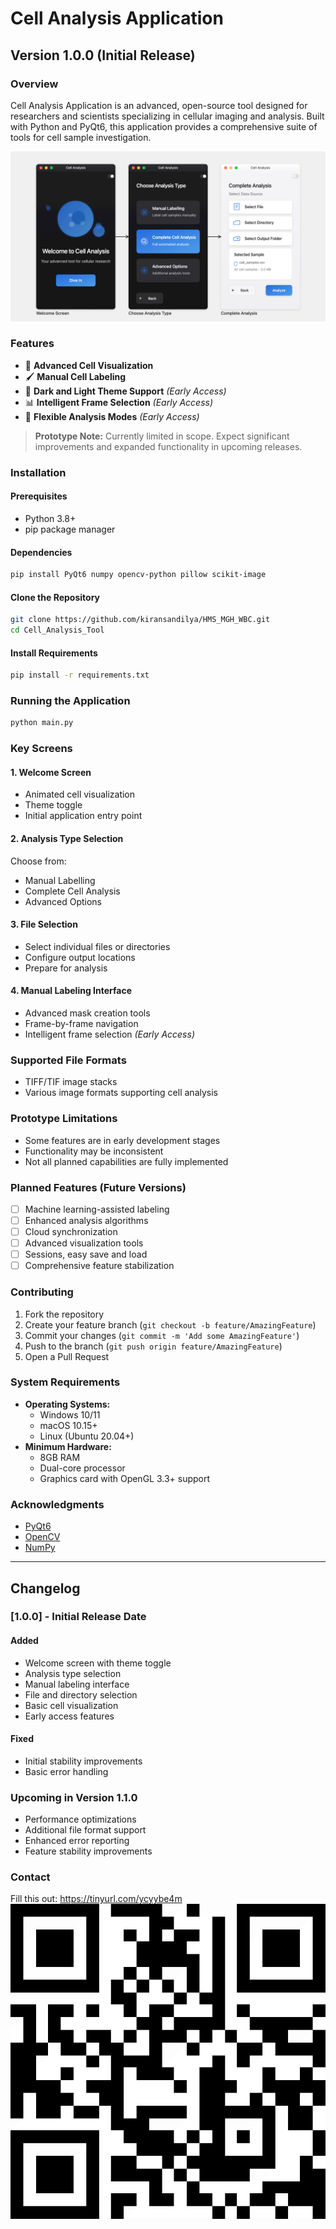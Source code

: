 # Cell Analysis Application

## Version 1.0.0 (Initial Release)

### Overview
Cell Analysis Application is an advanced, open-source tool designed for researchers and scientists specializing in cellular imaging and analysis. Built with Python and PyQt6, this application provides a comprehensive suite of tools for cell sample investigation.

![Application Screenshot](main_interface.png)

### Features
- 🔬 **Advanced Cell Visualization**
- 🖌️ **Manual Cell Labeling**
- 🎨 **Dark and Light Theme Support** *(Early Access)*
- 📊 **Intelligent Frame Selection** *(Early Access)*
- 🔄 **Flexible Analysis Modes** *(Early Access)*

> **Prototype Note:** Currently limited in scope. Expect significant improvements and expanded functionality in upcoming releases.

### Installation

#### Prerequisites
- Python 3.8+
- pip package manager

#### Dependencies
```bash
pip install PyQt6 numpy opencv-python pillow scikit-image
```

#### Clone the Repository
```bash
git clone https://github.com/kiransandilya/HMS_MGH_WBC.git
cd Cell_Analysis_Tool
```

#### Install Requirements
```bash
pip install -r requirements.txt
```

### Running the Application
```bash
python main.py
```

### Key Screens

#### 1. Welcome Screen
- Animated cell visualization
- Theme toggle
- Initial application entry point

#### 2. Analysis Type Selection
Choose from:
- Manual Labelling
- Complete Cell Analysis
- Advanced Options

#### 3. File Selection
- Select individual files or directories
- Configure output locations
- Prepare for analysis

#### 4. Manual Labeling Interface
- Advanced mask creation tools
- Frame-by-frame navigation
- Intelligent frame selection *(Early Access)*

### Supported File Formats
- TIFF/TIF image stacks
- Various image formats supporting cell analysis

### Prototype Limitations
- Some features are in early development stages
- Functionality may be inconsistent
- Not all planned capabilities are fully implemented

### Planned Features (Future Versions)
- [ ] Machine learning-assisted labeling
- [ ] Enhanced analysis algorithms
- [ ] Cloud synchronization
- [ ] Advanced visualization tools
- [ ] Sessions, easy save and load
- [ ] Comprehensive feature stabilization

### Contributing
1. Fork the repository
2. Create your feature branch (`git checkout -b feature/AmazingFeature`)
3. Commit your changes (`git commit -m 'Add some AmazingFeature'`)
4. Push to the branch (`git push origin feature/AmazingFeature`)
5. Open a Pull Request

### System Requirements
- **Operating Systems:** 
  - Windows 10/11
  - macOS 10.15+
  - Linux (Ubuntu 20.04+)
- **Minimum Hardware:**
  - 8GB RAM
  - Dual-core processor
  - Graphics card with OpenGL 3.3+ support



### Acknowledgments
- [PyQt6](https://www.riverbankcomputing.com/software/pyqt/)
- [OpenCV](https://opencv.org/)
- [NumPy](https://numpy.org/)

---

## Changelog

### [1.0.0] - Initial Release Date
#### Added
- Welcome screen with theme toggle
- Analysis type selection
- Manual labeling interface
- File and directory selection
- Basic cell visualization
- Early access features

#### Fixed
- Initial stability improvements
- Basic error handling

### Upcoming in Version 1.1.0
- Performance optimizations
- Additional file format support
- Enhanced error reporting
- Feature stability improvements


### Contact
Fill this out:
https://tinyurl.com/ycyybe4m
![QR Code](QRcode.png)
